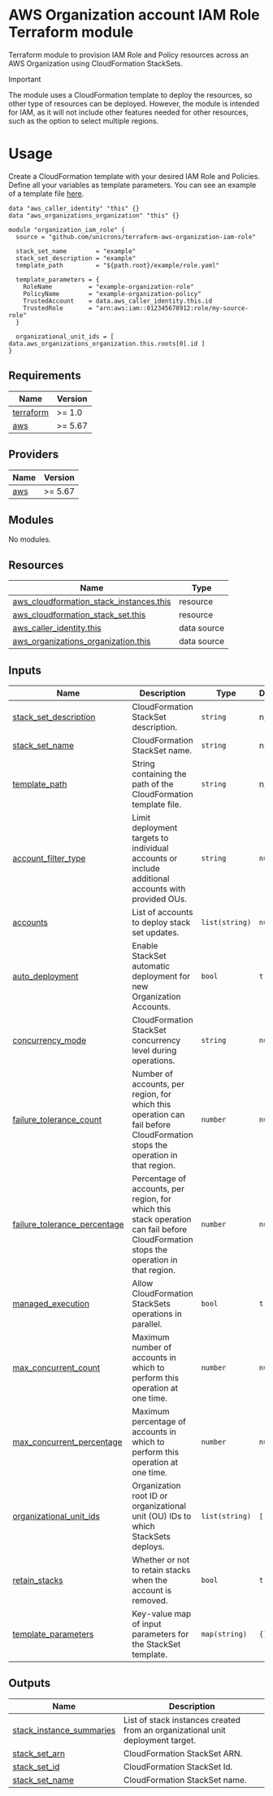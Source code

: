 # AWS Organization account IAM Role Terraform module

Terraform module to provision IAM Role and Policy resources across an AWS Organization using CloudFormation StackSets.

> [!IMPORTANT] 
> The module uses a CloudFormation template to deploy the resources, so other type of resources can be deployed. However, the module is intended for IAM, as it will not include other features needed for other resources, such as the option to select multiple regions. 

# Usage

Create a CloudFormation template with your desired IAM Role and Policies. Define all your variables as template parameters. You can see an example of a template file [here](./example/role.yaml).

```hcl
data "aws_caller_identity" "this" {}
data "aws_organizations_organization" "this" {}

module "organization_iam_role" {
  source = "github.com/unicrons/terraform-aws-organization-iam-role"

  stack_set_name        = "example"
  stack_set_description = "example"
  template_path         = "${path.root}/example/role.yaml"

  template_parameters = {
    RoleName          = "example-organization-role"
    PolicyName        = "example-organization-policy"
    TrustedAccount    = data.aws_caller_identity.this.id
    TrustedRole       = "arn:aws:iam::012345678912:role/my-source-role"
  }

  organizational_unit_ids = [ data.aws_organizations_organization.this.roots[0].id ]
}

```

## Requirements

| Name | Version |
|------|---------|
| <a name="requirement_terraform"></a> [terraform](#requirement\_terraform) | >= 1.0 |
| <a name="requirement_aws"></a> [aws](#requirement\_aws) | >= 5.67 |

## Providers

| Name | Version |
|------|---------|
| <a name="provider_aws"></a> [aws](#provider\_aws) | >= 5.67 |

## Modules

No modules.

## Resources

| Name | Type |
|------|------|
| [aws_cloudformation_stack_instances.this](https://registry.terraform.io/providers/hashicorp/aws/latest/docs/resources/cloudformation_stack_instances) | resource |
| [aws_cloudformation_stack_set.this](https://registry.terraform.io/providers/hashicorp/aws/latest/docs/resources/cloudformation_stack_set) | resource |
| [aws_caller_identity.this](https://registry.terraform.io/providers/hashicorp/aws/latest/docs/data-sources/caller_identity) | data source |
| [aws_organizations_organization.this](https://registry.terraform.io/providers/hashicorp/aws/latest/docs/data-sources/organizations_organization) | data source |

## Inputs

| Name | Description | Type | Default | Required |
|------|-------------|------|---------|:--------:|
| <a name="input_stack_set_description"></a> [stack\_set\_description](#input\_stack\_set\_description) | CloudFormation StackSet description. | `string` | n/a | yes |
| <a name="input_stack_set_name"></a> [stack\_set\_name](#input\_stack\_set\_name) | CloudFormation StackSet name. | `string` | n/a | yes |
| <a name="input_template_path"></a> [template\_path](#input\_template\_path) | String containing the path of the CloudFormation template file. | `string` | n/a | yes |
| <a name="input_account_filter_type"></a> [account\_filter\_type](#input\_account\_filter\_type) | Limit deployment targets to individual accounts or include additional accounts with provided OUs. | `string` | `null` | no |
| <a name="input_accounts"></a> [accounts](#input\_accounts) | List of accounts to deploy stack set updates. | `list(string)` | `null` | no |
| <a name="input_auto_deployment"></a> [auto\_deployment](#input\_auto\_deployment) | Enable StackSet automatic deployment for new Organization Accounts. | `bool` | `true` | no |
| <a name="input_concurrency_mode"></a> [concurrency\_mode](#input\_concurrency\_mode) | CloudFormation StackSet concurrency level during operations. | `string` | `null` | no |
| <a name="input_failure_tolerance_count"></a> [failure\_tolerance\_count](#input\_failure\_tolerance\_count) | Number of accounts, per region, for which this operation can fail before CloudFormation stops the operation in that region. | `number` | `null` | no |
| <a name="input_failure_tolerance_percentage"></a> [failure\_tolerance\_percentage](#input\_failure\_tolerance\_percentage) | Percentage of accounts, per region, for which this stack operation can fail before CloudFormation stops the operation in that region. | `number` | `null` | no |
| <a name="input_managed_execution"></a> [managed\_execution](#input\_managed\_execution) | Allow CloudFormation StackSets operations in parallel. | `bool` | `true` | no |
| <a name="input_max_concurrent_count"></a> [max\_concurrent\_count](#input\_max\_concurrent\_count) | Maximum number of accounts in which to perform this operation at one time. | `number` | `null` | no |
| <a name="input_max_concurrent_percentage"></a> [max\_concurrent\_percentage](#input\_max\_concurrent\_percentage) | Maximum percentage of accounts in which to perform this operation at one time. | `number` | `null` | no |
| <a name="input_organizational_unit_ids"></a> [organizational\_unit\_ids](#input\_organizational\_unit\_ids) | Organization root ID or organizational unit (OU) IDs to which StackSets deploys. | `list(string)` | `[]` | no |
| <a name="input_retain_stacks"></a> [retain\_stacks](#input\_retain\_stacks) | Whether or not to retain stacks when the account is removed. | `bool` | `true` | no |
| <a name="input_template_parameters"></a> [template\_parameters](#input\_template\_parameters) | Key-value map of input parameters for the StackSet template. | `map(string)` | `{}` | no |

## Outputs

| Name | Description |
|------|-------------|
| <a name="output_stack_instance_summaries"></a> [stack\_instance\_summaries](#output\_stack\_instance\_summaries) | List of stack instances created from an organizational unit deployment target. |
| <a name="output_stack_set_arn"></a> [stack\_set\_arn](#output\_stack\_set\_arn) | CloudFormation StackSet ARN. |
| <a name="output_stack_set_id"></a> [stack\_set\_id](#output\_stack\_set\_id) | CloudFormation StackSet Id. |
| <a name="output_stack_set_name"></a> [stack\_set\_name](#output\_stack\_set\_name) | CloudFormation StackSet name. |
